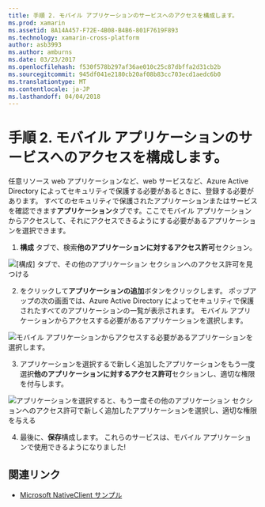 ```yaml
---
title: 手順 2. モバイル アプリケーションのサービスへのアクセスを構成します。
ms.prod: xamarin
ms.assetid: 8A14A457-F72E-4B08-B4B6-801F7619F893
ms.technology: xamarin-cross-platform
author: asb3993
ms.author: amburns
ms.date: 03/23/2017
ms.openlocfilehash: f530f578b297af36ae010c25c87dbffa2d31cb2b
ms.sourcegitcommit: 945df041e2180cb20af08b83cc703ecd1aedc6b0
ms.translationtype: MT
ms.contentlocale: ja-JP
ms.lasthandoff: 04/04/2018
---
```

# <a name="step-2-configure-service-access-for-mobile-application"></a>手順 2. モバイル アプリケーションのサービスへのアクセスを構成します。

任意リソース web アプリケーションなど、web サービスなど、Azure Active Directory によってセキュリティで保護する必要があるときに、登録する必要があります。 すべてのセキュリティで保護されたアプリケーションまたはサービスを確認できます**アプリケーション**タブです。ここでモバイル アプリケーションからアクセスして、それにアクセスできるようにする必要があるアプリケーションを選択できます。

1. **構成** タブで、検索**他のアプリケーションに対するアクセス許可**セクション。

  ![](configure-images/2.1-configure.png "[構成] タブで、その他のアプリケーション セクションへのアクセス許可を見つける")

2.  をクリックして**アプリケーションの追加**ボタンをクリックします。 ポップアップの次の画面では、Azure Active Directory によってセキュリティで保護されたすべてのアプリケーションの一覧が表示されます。 モバイル アプリケーションからアクセスする必要があるアプリケーションを選択します。

  ![](configure-images/2.2-add-application.png "モバイル アプリケーションからアクセスする必要があるアプリケーションを選択します。")

3. アプリケーションを選択するで新しく追加したアプリケーションをもう一度選択**他のアプリケーションに対するアクセス許可**セクションし、適切な権限を付与します。

  ![](configure-images/2.3-permissions.png "アプリケーションを選択すると、もう一度その他のアプリケーション セクションへのアクセス許可で新しく追加したアプリケーションを選択し、適切な権限を与える")

4. 最後に、**保存**構成します。 これらのサービスは、モバイル アプリケーションで使用できるようになりました!



## <a name="related-links"></a>関連リンク

- [Microsoft NativeClient サンプル](https://github.com/AzureADSamples/NativeClient-MultiTarget-DotNet)

